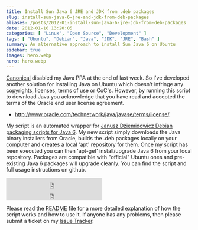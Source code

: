 ```yaml
---
title: Install Sun Java 6 JRE and JDK from .deb packages
slug: install-sun-java-6-jre-and-jdk-from-deb-packages
aliases: /posts/2012-01-install-sun-java-6-jre-jdk-from-deb-packages
date: 2012-01-16 13:20:05
categories: [ "Linux", "Open Source", "Development" ]
tags: [ "Ubuntu", "Debian", "Java", "JDK", "JRE", "Bash" ]
summary: An alternative approach to install Sun Java 6 on Ubuntu
sidebar: true
images: hero.webp
hero: hero.webp
---
```


[Canonical](https://canonical.com) disabled my Java PPA at the end of last week.
So I've developed another solution for installing Java on Ubuntu which doesn't
infringe any copyrights, licenses, terms of use or CoC's. However, by running
this script to download Java you acknowledge that you have read and accepted the
terms of the Oracle end user license agreement.

  * <http://www.oracle.com/technetwork/java/javase/terms/license/>

My script is an automated wrapper for [Janusz Dziemidowicz Debian packaging
scripts for Java 6](https://github.com/rraptorr/sun-java6). My new script
simply downloads the Java binary installers from Oracle, builds the .deb
packages locally on your computer and creates a local 'apt' repository for
them. Once my script has been executed you can then 'apt-get' install/upgrade
Java 6 from your local repository. Packages are compatible with "official"
Ubuntu ones and pre-existing Java 6 packages will upgrade cleanly. You can
find the script and full usage instructions on github.

<div class="text-center">
<iframe src="http://ghbtns.com/github-btn.html?user=flexiondotorg&repo=oab-java6&type=watch&count=true&size=large"
allowtransparency="true" frameborder="0" scrolling="0" width="260px" height="30px"></iframe>
<iframe src="http://ghbtns.com/github-btn.html?user=flexiondotorg&repo=oab-java6&type=fork&count=true&size=large"
allowtransparency="true" frameborder="0" scrolling="0" width="260px" height="30px"></iframe>
</div>

Please read the [README](https://github.com/flexiondotorg/oab-java6/blob/master/README.rst)
file for a more detailed explanation of how the script works and how to use it.
If anyone has any problems, then please submit a ticket on my
[Issue Tracker](https://github.com/flexiondotorg/oab-java6/issues).
